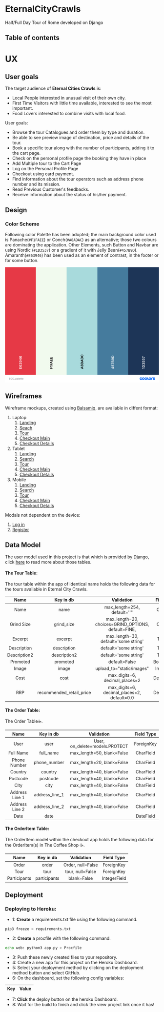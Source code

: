 # EternalCityCrawls
Half/Full Day Tour of Rome developed on Django

## Table of contents
<!--ts-->

# UX

## User goals

The target audience of **Eternal Cities Crawls** is:
- Local People interested in unusual visit of their own city.
- First Time Visitors with little time available, interested to see the most important.
- Food Lovers interested to combine visits with local food.

User goals:
- Browse the tour Catalogues and order them by type and duration.
- Be able to see preview image of destination, price and details of the tour.
- Book a specific tour along with the number of participants, adding it to the cart page.
- Check on the personal profile page the booking they have in place
- Add Multiple tour to the Cart Page
- Log on the Personal Profile Page
- Checkout using card payment.
- Find information about the tour operators such as address phone number and its mission.
- Read Previous Customer's feedbacks.
- Receive information about the status of his/her payment.

## Design

### Color Scheme
Following color Palette has been adopted; the main background color used is Panache(`#F1FAEE`) or Conch(`#A8ADAC`) as an alternative; those two colours are dominating the application. Other Elements, such Button and Navbar are using Nordic (`#1D3537`) or a gradient of it with Jelly Bean(`#457B9D`). Amaranth(`#E63946`) has been used as an element of contrast, in the footer or for some button.

![Color Palette](static/img/ECC_palette.png)

## Wireframes

Wireframe mockups, created using [Balsamiq](https://balsamiq.com/), are available in diffent format:

 1. Laptop
    1. [Landing](wireframes/landing/LandingLaptop.pdf)
    1. [Seach](wireframes/search/SearchLaptop.pdf)
    1. [Tour](wireframes/tour/TourLaptop.pdf)
    1. [Checkout Main](wireframes/checkout/CheckoutMainLaptop.pdf)
    1. [Checkout Details](wireframes/checkout/CheckoutDetailsLaptop.pdf)
 1. Tablet
     1. [Landing](wireframes/landing/LandingTablet.pdf)
     1. [Search](wireframes/search/SearchTablet.pdf)
     1. [Tour](wireframes/tour/TourTablet.pdf)
     1. [Checkout Main](wireframes/checkout/CheckoutMainTablet.pdf)
     1. [Checkout Details](wireframes/checkout/CheckoutDetailsTablet.pdf)
 1. Mobile
     1. [Landing](wireframes/landing/LandingMobile.pdf)
     1. [Search](wireframes/search/SearchMobile.pdf)
     1. [Tour](wireframes/tour/TourMobile.pdf)
     1. [Checkout Main](wireframes/checkout/CheckoutMainMobile.pdf)
     1. [Checkout Details](wireframes/checkout/CheckoutDetailsMobile.pdf)


Modals not dependent on the device:

   1. [Log in](static/img/wireframes/login/login.pdf)
   1. [Register](static/img/wireframes/login/registration.pdf)

## Data Model

The user model used in this project is that which is provided by Django, click <a href="https://docs.djangoproject.com/en/3.0/ref/contrib/auth/">here</a> to read more about those tables.

#### The Tour Table:

The tour table within the app of identical name holds the following data for the tours available in Eternal City Crawls.

**Name**|**Key in db**|**Validation**|**Field Type**
:-----:|:-----:|:-----:|:-----:
Name|name|max\_length=254, default=''"|CharField
Grind Size|grind\_size|max\_length=20, choices=GRIND\_OPTIONS, default=FINE,|CharField
Excerpt|excerpt|max\_length=30, default='some string'|TextField
Description|description|default='some string'|TextField
Description2|description2|default='some string'|TextField
Promoted|promoted|default=False|BooleanField
Image|image|upload\_to="static/images"|ImageField
Cost|cost|max\_digits=6, decimal\_places=2|DecimalField
RRP|recommended\_retail\_price|max\_digits=6, decimal\_places=2, default=0.0|DecimalField

#### The Order Table:

The Order Table☕️.

**Name**|**Key in db**|**Validation**|**Field Type**
:-----:|:-----:|:-----:|:-----:
User|user|User, on\_delete=models.PROTECT|ForeignKey
Full Name|full\_name|max\_length=50, blank=False|CharField
Phone Number|phone\_number|max\_length=20, blank=False|CharField
Country|country|max\_length=40, blank=False|CharField
Postcode|postcode|max\_length=40, blank=False|CharField
City|city|max\_length=40, blank=False|CharField
Address Line 1|address\_line\_1|max\_length=40, blank=False|CharField
Address Line 2|address\_line\_2|max\_length=40, blank=False|CharField
Date|date| |DateField

#### The OrderItem Table:

The OrderItem model within the checkout app holds the following data for the OrderItem(s) in The Coffee Shop ☕️.

**Name**|**Key in db**|**Validation**|**Field Type**
:-----:|:-----:|:-----:|:-----:
Order|order|Order, null=False|ForeignKey
Tour|tour|tour, null=False|ForeignKey
Participants|participants|blank=False|IntegerField


## Deployment

### Deploying to Heroku:

* 1: <strong>Create</strong> a requirements.txt file using the following command.
```bash
pip3 freeze > requirements.txt
```

* 2: <strong>Create</strong> a procfile with the following command.
```bash
echo web: python3 app.py > Procfile
```
* 3: Push these newly created files to your repository.
* 4: Create a new app for this project on the Heroku Dashboard.
* 5: Select your deployment method by clicking on the deployment method button and select GitHub.
* 6: On the dashboard, set the following config variables:

**Key**|**Value**
:-----:|:-----:


* 7: <strong>Click</strong> the deploy button on the heroku Dashboard.
* 8: Wait for the build to finish and click the view project link once it has!





